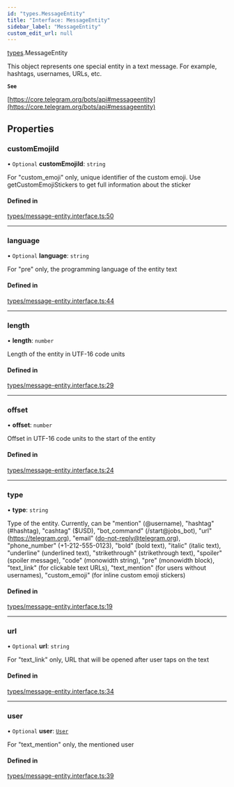 ```yaml
---
id: "types.MessageEntity"
title: "Interface: MessageEntity"
sidebar_label: "MessageEntity"
custom_edit_url: null
---
```


[types](../modules/types.md).MessageEntity

This object represents one special entity in a text message. For example,
hashtags, usernames, URLs, etc.

**`See`**

[https://core.telegram.org/bots/api#messageentity](https://core.telegram.org/bots/api#messageentity)

## Properties

### customEmojiId

• `Optional` **customEmojiId**: `string`

For "custom_emoji" only, unique identifier of the custom emoji. Use
getCustomEmojiStickers to get full information about the sticker

#### Defined in

[types/message-entity.interface.ts:50](https://github.com/DeityLamb/telegramjs/blob/32b4cca/packages/common/lib/interfaces/types/message-entity.interface.ts#L50)

___

### language

• `Optional` **language**: `string`

For "pre" only, the programming language of the entity text

#### Defined in

[types/message-entity.interface.ts:44](https://github.com/DeityLamb/telegramjs/blob/32b4cca/packages/common/lib/interfaces/types/message-entity.interface.ts#L44)

___

### length

• **length**: `number`

Length of the entity in UTF-16 code units

#### Defined in

[types/message-entity.interface.ts:29](https://github.com/DeityLamb/telegramjs/blob/32b4cca/packages/common/lib/interfaces/types/message-entity.interface.ts#L29)

___

### offset

• **offset**: `number`

Offset in UTF-16 code units to the start of the entity

#### Defined in

[types/message-entity.interface.ts:24](https://github.com/DeityLamb/telegramjs/blob/32b4cca/packages/common/lib/interfaces/types/message-entity.interface.ts#L24)

___

### type

• **type**: `string`

Type of the entity. Currently, can be "mention" (@username), "hashtag"
(#hashtag), "cashtag" ($USD), "bot_command" (/start@jobs_bot), "url"
(https://telegram.org), "email" (do-not-reply@telegram.org), "phone_number"
(+1-212-555-0123), "bold" (bold text), "italic" (italic text), "underline"
(underlined text), "strikethrough" (strikethrough text), "spoiler" (spoiler
message), "code" (monowidth string), "pre" (monowidth block), "text_link" (for
clickable text URLs), "text_mention" (for users without usernames),
"custom_emoji" (for inline custom emoji stickers)

#### Defined in

[types/message-entity.interface.ts:19](https://github.com/DeityLamb/telegramjs/blob/32b4cca/packages/common/lib/interfaces/types/message-entity.interface.ts#L19)

___

### url

• `Optional` **url**: `string`

For "text_link" only, URL that will be opened after user taps on the text

#### Defined in

[types/message-entity.interface.ts:34](https://github.com/DeityLamb/telegramjs/blob/32b4cca/packages/common/lib/interfaces/types/message-entity.interface.ts#L34)

___

### user

• `Optional` **user**: [`User`](types.User.md)

For "text_mention" only, the mentioned user

#### Defined in

[types/message-entity.interface.ts:39](https://github.com/DeityLamb/telegramjs/blob/32b4cca/packages/common/lib/interfaces/types/message-entity.interface.ts#L39)
